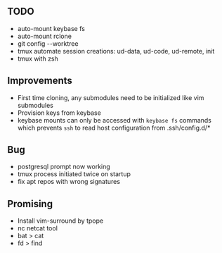 ## TODO
- auto-mount keybase fs
- auto-mount rclone
- git config --worktree
- tmux automate session creations: ud-data, ud-code, ud-remote, init
- tmux with zsh

## Improvements
- First time cloning, any submodules need to be initialized like vim submodules
- Provision keys from keybase
- keybase mounts can only be accessed with `keybase fs` commands which prevents `ssh` to read host configuration from .ssh/config.d/\*

## Bug
- postgresql prompt now working
- tmux process initiated twice on startup
- fix apt repos with wrong signatures

## Promising
- Install vim-surround by tpope
- nc netcat tool
- bat > cat
- fd > find


